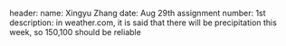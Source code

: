 header:
name: Xingyu Zhang
date: Aug 29th
assignment number: 1st
description: in weather.com, it is said that there will be precipitation this week, so 150,100 should be reliable
